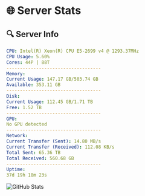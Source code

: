 # 🌐 Server Stats
## 🔍 Server Info
```yaml
CPU: Intel(R) Xeon(R) CPU E5-2699 v4 @ 1293.37MHz
CPU Usage: 5.60%
Cores: 44P | 88T
-----------------------------------
Memory:
Current Usage: 147.17 GB/503.74 GB
Available: 353.11 GB
-----------------------------------
Disk:
Current Usage: 112.45 GB/1.71 TB
Free: 1.52 TB
-----------------------------------
GPU:
No GPU detected
-----------------------------------
Network:
Current Transfer (Sent): 14.80 MB/s
Current Transfer (Received): 112.08 KB/s
Total Sent: 65.36 TB
Total Received: 560.68 GB
-----------------------------------
Uptime:
37d 19h 18m 23s
```
![GitHub Stats](https://img.shields.io/badge/Updated-2025-04-14_16:41:12-blue)
